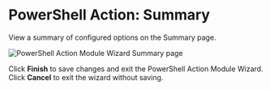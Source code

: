 # PowerShell Action: Summary

View a summary of configured options on the Summary page.

![PowerShell Action Module Wizard Summary page](/img/product_docs/accessanalyzer/11.6/admin/action/powershell/summary.webp)

Click **Finish** to save changes and exit the PowerShell Action Module Wizard. Click **Cancel** to
exit the wizard without saving.
